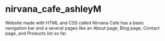 # nirvana_cafe_ashleyM
Website made with HTML and CSS called Nirvana Cafe has a basic navigation bar and a several pages like an About page, Blog page, Contact page, and Products list so far. 
